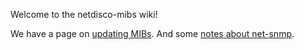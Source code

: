Welcome to the netdisco-mibs wiki!

We have a page on [updating MIBs](Updating-MIBs).
And some [notes about net-snmp](net-snmp-Tips).